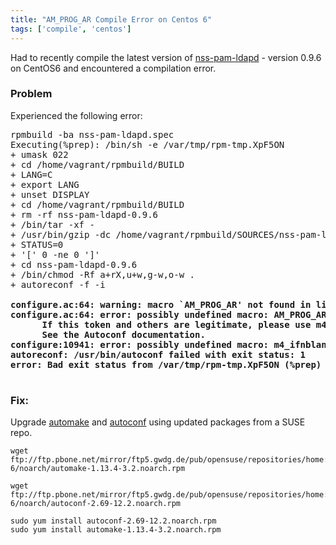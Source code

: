 ```yaml
---
title: "AM_PROG_AR Compile Error on Centos 6"
tags: ['compile', 'centos']
---
```


Had to recently compile  the latest version of  [nss-pam-ldapd](https://arthurdejong.org/nss-pam-ldapd/) - 	version 0.9.6 on CentOS6 and encountered a compilation error.

### Problem

Experienced the following error:

<pre>
rpmbuild -ba nss-pam-ldapd.spec
Executing(%prep): /bin/sh -e /var/tmp/rpm-tmp.XpF5ON
+ umask 022
+ cd /home/vagrant/rpmbuild/BUILD
+ LANG=C
+ export LANG
+ unset DISPLAY
+ cd /home/vagrant/rpmbuild/BUILD
+ rm -rf nss-pam-ldapd-0.9.6
+ /bin/tar -xf -
+ /usr/bin/gzip -dc /home/vagrant/rpmbuild/SOURCES/nss-pam-ldapd-0.9.6.tar.gz
+ STATUS=0
+ '[' 0 -ne 0 ']'
+ cd nss-pam-ldapd-0.9.6
+ /bin/chmod -Rf a+rX,u+w,g-w,o-w .
+ autoreconf -f -i
<strong>
configure.ac:64: warning: macro `AM_PROG_AR' not found in library
configure.ac:64: error: possibly undefined macro: AM_PROG_AR
      If this token and others are legitimate, please use m4_pattern_allow.
      See the Autoconf documentation.
configure:10941: error: possibly undefined macro: m4_ifnblank
autoreconf: /usr/bin/autoconf failed with exit status: 1
error: Bad exit status from /var/tmp/rpm-tmp.XpF5ON (%prep)
</strong>
</pre>

### Fix:

Upgrade [automake](ftp://ftp.pbone.net/mirror/ftp5.gwdg.de/pub/opensuse/repositories/home:/monkeyiq:/centos6updates/CentOS_CentOS-6/noarch/automake-1.13.4-3.2.noarch.rpm) and [autoconf](ftp://ftp.pbone.net/mirror/ftp5.gwdg.de/pub/opensuse/repositories/home:/monkeyiq:/centos6updates/CentOS_CentOS-6/noarch/autoconf-2.69-12.2.noarch.rpm) using updated packages from a  SUSE repo.


```
wget ftp://ftp.pbone.net/mirror/ftp5.gwdg.de/pub/opensuse/repositories/home:/monkeyiq:/centos6updates/CentOS_CentOS-6/noarch/automake-1.13.4-3.2.noarch.rpm

wget ftp://ftp.pbone.net/mirror/ftp5.gwdg.de/pub/opensuse/repositories/home:/monkeyiq:/centos6updates/CentOS_CentOS-6/noarch/autoconf-2.69-12.2.noarch.rpm

sudo yum install autoconf-2.69-12.2.noarch.rpm
sudo yum install automake-1.13.4-3.2.noarch.rpm
```

